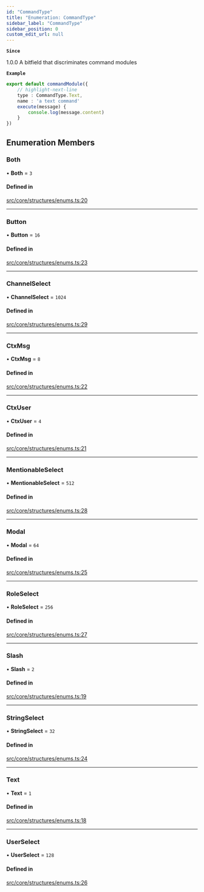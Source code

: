 ```yaml
---
id: "CommandType"
title: "Enumeration: CommandType"
sidebar_label: "CommandType"
sidebar_position: 0
custom_edit_url: null
---
```


**`Since`**

1.0.0
A bitfield that discriminates command modules

**`Example`**

```ts
export default commandModule({
    // highlight-next-line
    type : CommandType.Text,
    name : 'a text command'
    execute(message) {
        console.log(message.content)
    }
})
```

## Enumeration Members

### Both

• **Both** = ``3``

#### Defined in

[src/core/structures/enums.ts:20](https://github.com/sern-handler/handler/blob/a579e27/src/core/structures/enums.ts#L20)

___

### Button

• **Button** = ``16``

#### Defined in

[src/core/structures/enums.ts:23](https://github.com/sern-handler/handler/blob/a579e27/src/core/structures/enums.ts#L23)

___

### ChannelSelect

• **ChannelSelect** = ``1024``

#### Defined in

[src/core/structures/enums.ts:29](https://github.com/sern-handler/handler/blob/a579e27/src/core/structures/enums.ts#L29)

___

### CtxMsg

• **CtxMsg** = ``8``

#### Defined in

[src/core/structures/enums.ts:22](https://github.com/sern-handler/handler/blob/a579e27/src/core/structures/enums.ts#L22)

___

### CtxUser

• **CtxUser** = ``4``

#### Defined in

[src/core/structures/enums.ts:21](https://github.com/sern-handler/handler/blob/a579e27/src/core/structures/enums.ts#L21)

___

### MentionableSelect

• **MentionableSelect** = ``512``

#### Defined in

[src/core/structures/enums.ts:28](https://github.com/sern-handler/handler/blob/a579e27/src/core/structures/enums.ts#L28)

___

### Modal

• **Modal** = ``64``

#### Defined in

[src/core/structures/enums.ts:25](https://github.com/sern-handler/handler/blob/a579e27/src/core/structures/enums.ts#L25)

___

### RoleSelect

• **RoleSelect** = ``256``

#### Defined in

[src/core/structures/enums.ts:27](https://github.com/sern-handler/handler/blob/a579e27/src/core/structures/enums.ts#L27)

___

### Slash

• **Slash** = ``2``

#### Defined in

[src/core/structures/enums.ts:19](https://github.com/sern-handler/handler/blob/a579e27/src/core/structures/enums.ts#L19)

___

### StringSelect

• **StringSelect** = ``32``

#### Defined in

[src/core/structures/enums.ts:24](https://github.com/sern-handler/handler/blob/a579e27/src/core/structures/enums.ts#L24)

___

### Text

• **Text** = ``1``

#### Defined in

[src/core/structures/enums.ts:18](https://github.com/sern-handler/handler/blob/a579e27/src/core/structures/enums.ts#L18)

___

### UserSelect

• **UserSelect** = ``128``

#### Defined in

[src/core/structures/enums.ts:26](https://github.com/sern-handler/handler/blob/a579e27/src/core/structures/enums.ts#L26)
